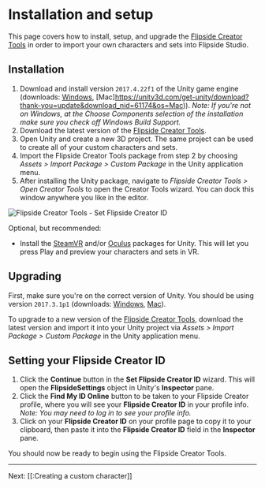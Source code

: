 # Installation and setup

This page covers how to install, setup, and upgrade the [Flipside Creator Tools](/docs/1.0/creator-tools) in order to import your own characters and sets into Flipside Studio.

## Installation

1. Download and install version `2017.4.22f1` of the Unity game engine (downloads: [Windows](https://unity3d.com/get-unity/download?thank-you=update&download_nid=61174&os=Win), [Mac]https://unity3d.com/get-unity/download?thank-you=update&download_nid=61174&os=Mac)). _Note: If you're not on Windows, at the Choose Components selection of the installation make sure you check off Windows Build Support._
2. Download the latest version of the [Flipside Creator Tools](/docs/1.0/creator-tools).
3. Open Unity and create a new 3D project. The same project can be used to create all
   of your custom characters and sets.
4. Import the Flipside Creator Tools package from step 2 by choosing _Assets > Import
   Package > Custom Package_ in the Unity application menu.
5. After installing the Unity package, navigate to _Flipside Creator Tools > Open Creator Tools_ to open the Creator Tools wizard. You can dock this window anywhere you like in the editor.

![Flipside Creator Tools - Set Flipside Creator ID](https://www.flipsidexr.com/files/docs/screenshots/flipside-creator-tools-enter-id.png)

Optional, but recommended:

* Install the [SteamVR](https://assetstore.unity.com/packages/templates/systems/steamvr-plugin-32647) and/or [Oculus](https://assetstore.unity.com/packages/tools/integration/oculus-integration-82022) packages for Unity. This will let you press Play and preview your characters and sets in VR.

## Upgrading

First, make sure you're on the correct version of Unity. You should be using version `2017.3.1p1` (downloads: [Windows](https://beta.unity3d.com/download/6c5ba423732e/UnityDownloadAssistant-2017.3.1p1.exe), [Mac](https://beta.unity3d.com/download/6c5ba423732e/UnityDownloadAssistant-2017.3.1p1.dmg)).

To upgrade to a new version of the [Flipside Creator Tools](/docs/1.0/creator-tools), download the latest version and import it into your Unity project via _Assets > Import Package > Custom Package_ in the Unity application menu.

## Setting your Flipside Creator ID

1. Click the **Continue** button in the **Set Flipside Creator ID** wizard. This will open the **FlipsideSettings** object in Unity's **Inspector** pane.
2. Click the **Find My ID Online** button to be taken to
   your Flipside Creator profile, where you will see your **Flipside Creator ID** in
   your profile info. _Note: You may need to log in to see your profile info._
3. Click on your **Flipside Creator ID** on your profile page to copy it to your
   clipboard, then paste it into the **Flipside Creator ID** field in the **Inspector**
   pane.

You should now be ready to begin using the Flipside Creator Tools.

---

Next: [[:Creating a custom character]]
